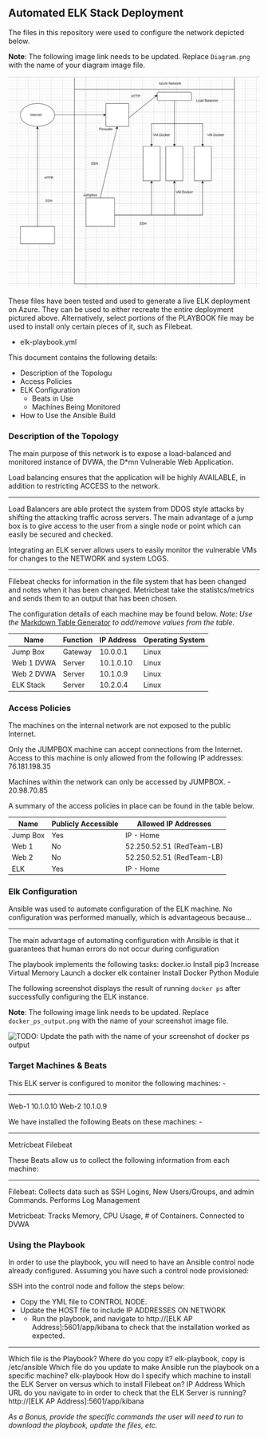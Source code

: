 Automated ELK Stack Deployment
------------------------------

The files in this repository were used to configure the network depicted below.

**Note**: The following image link needs to be updated. Replace `Diagram.png` with the name of your diagram image file.

![TODO: Update the path with the name of your diagram](Diagram.png)

These files have been tested and used to generate a live ELK deployment on Azure. They can be used to either recreate the entire deployment pictured above. Alternatively, select portions of the PLAYBOOK file may be used to install only certain pieces of it, such as Filebeat.

-   elk-playbook.yml

This document contains the following details: 
- Description of the Topologu
- Access Policies 
- ELK Configuration 
  - Beats in Use 
  - Machines Being Monitored  
- How to Use the Ansible Build

### Description of the Topology

The main purpose of this network is to expose a load-balanced and monitored instance of DVWA, the D\*mn Vulnerable Web Application.

Load balancing ensures that the application will be highly AVAILABLE, in addition to restricting ACCESS to the network. 

------
Load Balancers are able protect the system from DDOS style attacks by shifting the attacking traffic across servers. The main advantage of a jump box is to give access to the user from a single node or point which can easily be secured and checked. 

Integrating an ELK server allows users to easily monitor the vulnerable VMs for changes to the NETWORK and system LOGS. 

------
Filebeat checks for information in the file system that has been changed and notes when it has been changed. Metricbeat take the statistcs/metrics and sends them to an output that has been chosen. 

The configuration details of each machine may be found below. *Note: Use the* [Markdown Table Generator](http://www.tablesgenerator.com/markdown_tables) *to add/remove values from the table*.

| Name        | Function | IP Address | Operating System |
|-------------|----------|------------|------------------|
| Jump Box    | Gateway  | 10.0.0.1   | Linux            |
| Web 1 DVWA  | Server   | 10.1.0.10  | Linux            |
| Web 2 DVWA  | Server   | 10.1.0.9   | Linux            |
| ELK Stack   | Server   | 10.2.0.4   | Linux            |

### Access Policies

The machines on the internal network are not exposed to the public Internet.

Only the JUMPBOX machine can accept connections from the Internet. Access to this machine is only allowed from the following IP addresses: 76.181.198.35

Machines within the network can only be accessed by JUMPBOX. - 20.98.70.85

A summary of the access policies in place can be found in the table below.

| Name     | Publicly Accessible | Allowed IP Addresses      |
|----------|---------------------|---------------------------|
| Jump Box | Yes                 | IP - Home                 |
| Web 1    | No                  | 52.250.52.51 (RedTeam-LB) |
| Web 2    | No                  | 52.250.52.51 (RedTeam-LB) |
| ELK      | Yes                 | IP - Home                 |

### Elk Configuration

Ansible was used to automate configuration of the ELK machine. No configuration was performed manually, which is advantageous because...

------

The main advantage of automating configuration with Ansible is that it guarantees that human errors do not occur during configuration

The playbook implements the following tasks: 
docker.io
Install pip3
Increase Virtual Memory
Launch a docker elk container
Install Docker Python Module

The following screenshot displays the result of running `docker ps` after successfully configuring the ELK instance.

**Note**: The following image link needs to be updated. Replace `docker_ps_output.png` with the name of your screenshot image file.

![TODO: Update the path with the name of your screenshot of docker ps output](Images/docker_ps_output.png)

### Target Machines & Beats

This ELK server is configured to monitor the following machines: - 

------
Web-1 10.1.0.10
Web-2 10.1.0.9

We have installed the following Beats on these machines: - 

------
Metricbeat
Filebeat

These Beats allow us to collect the following information from each machine:

------
Filebeat: Collects data such as SSH Logins, New Users/Groups, and admin Commands. Performs Log Management

 Metricbeat: Tracks Memory, CPU Usage, # of Containers. Connected to DVWA

### Using the Playbook

In order to use the playbook, you will need to have an Ansible control node already configured. Assuming you have such a control node provisioned:

SSH into the control node and follow the steps below: 
- Copy the YML file to CONTROL NODE.
- Update the HOST file to include IP ADDRESSES ON NETWORK 
- - Run the playbook, and navigate to http://[ELK AP Address]:5601/app/kibana to check that the installation worked as expected.

------
Which file is the Playbook? Where do you copy it? elk-playbook, copy is /etc/ansible
Which file do you update to make Ansible run the playbook on a specific machine? elk-playbook
How do I specify which machine to install the ELK Server on versus which to install Filebeat on? IP Address
Which URL do you navigate to in order to check that the ELK Server is running? http://[ELK AP Address]:5601/app/kibana

*As a Bonus, provide the specific commands the user will need to run to download the playbook, update the files, etc.*
